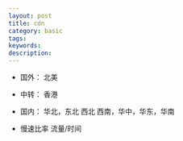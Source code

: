 ```yaml
---
layout: post
title: cdn
category: basic
tags:  
keywords:   
description:
---
```


- 国外：
北美

- 中转：
香港

- 国内：
华北，东北
西北
西南，华中，华东，华南

-  慢速比率
流量/时间
